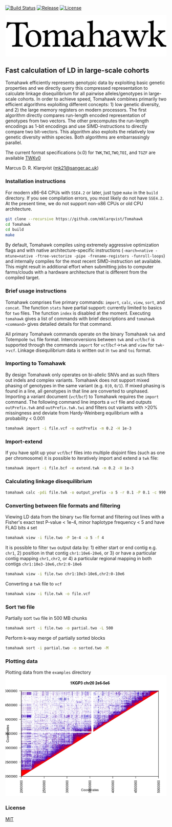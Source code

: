 [![Build Status](https://travis-ci.org/mklarqvist/Tomahawk.svg?branch=master)](https://travis-ci.org/mklarqvist/Tomahawk)
[![Release](https://img.shields.io/badge/Release-beta_0.1-blue.svg)](https://github.com/mklarqvist/Tomahawk/releases)
[![License](https://img.shields.io/badge/License-MIT-blue.svg)](LICENSE)

![screenshot](tomahawk.png)
## Fast calculation of LD in large-scale cohorts
Tomahawk efficiently represents genotypic data by exploiting basic genetic properties and we directly query this compressed representation to calculate linkage disequilibrium for all pairwise alleles/genotypes in large-scale cohorts. In order to achieve speed, Tomahawk combines primarily two efficient algorithms exploiting different concepts: 1) low genetic diversity, and 2) the large memory registers on modern processors. The first algorithm directly compares run-length encoded representation of genotypes from two vectors. The other precomputes the run-length encodings as 1-bit encodings and use SIMD-instructions to directly compare two bit-vectors. This algorithm also exploits the relatively low genetic diversity within species. Both algorithms are embarrassingly parallel.

The current format specifications (v.0) for `TWK`,`TWI`,`TWO`,`TOI`, and `TGZF`
are available [TWKv0](spec/TWKv0.pdf)

Marcus D. R. Klarqvist (<mk21@sanger.ac.uk>)

### Installation instructions
For modern x86-64 CPUs with `SSE4.2` or later, just type `make` in the `build`
directory. If you see compilation errors, you most likely do not have `SSE4.2`.
At the present time, we do not support non-x86 CPUs or old CPU architecture.
```bash
git clone --recursive https://github.com/mklarqvist/Tomahawk
cd Tomahawk
cd build
make
```
By default, Tomahawk compiles using extremely aggressive optimization flags and
with native architecture-specific instructions
(`-march=native -mtune=native -ftree-vectorize -pipe -frename-registers -funroll-loops`)
and internally compiles for the most recent SIMD-instruction set available.
This might result in additional effort when submitting jobs to
computer farms/clouds with a hardware architecture that is different from the
compiled target.

### Brief usage instructions
Tomahawk comprises five primary commands: `import`, `calc`, `view`, `sort`, and `concat`.
The function `stats` have partial support: currently limited to basics for `two` files.
The function `index` is disabled at the moment.
Executing `tomahawk` gives a list of commands with brief descriptions and `tomahawk <command>`
gives detailed details for that command.

All primary Tomahawk commands operate on the binary Tomahawk `twk` and Totempole `twi` file
format. Interconversions between `twk` and `vcf`/`bcf` is supported through the
commands `import` for `vcf`/`bcf`->`twk` and `view` for `twk`->`vcf`. Linkage
disequilibrium data is written out in `two` and `toi` format.

### Importing to Tomahawk
By design Tomahawk only operates on bi-allelic SNVs and as such filters out
indels and complex variants. Tomahawk does not support mixed phasing of genotypes
in the same variant (e.g. `0|0`, `0/1`). If mixed phasing is found in a line,
all genotypes in that line are converted to unphased. Importing a variant document (`vcf`/`bcf`)
to Tomahawk requires the `import` command.
The following command line imports a `vcf` file and outputs `outPrefix.twk` and
`outPrefix.twk.twi` and filters out variants with >20% missingness and deviate
from Hardy-Weinberg equilibrium with a probability < 0.001
```bash
tomahawk import -i file.vcf -o outPrefix -m 0.2 -H 1e-3
```

### Import-extend
If you have split up your `vcf`/`bcf` files into multiple disjoint files
(such as one per chromosome) it is possible to iteratively import and extend a `twk` file:
```bash
tomahawk import -i file.bcf -e extend.twk -m 0.2 -H 1e-3
```

### Calculating linkage disequilibrium
```bash
tomahawk calc -pdi file.twk -o output_prefix -a 5 -r 0.1 -P 0.1 -c 990 -C 1 -t 28
```

### Converting between file formats and filtering
Viewing LD data from the binary `two` file format and filtering out lines with a
Fisher's exact test P-value < 1e-4, minor haplotype frequency < 5 and have
FLAG bits `4` set
```bash
tomahawk view -i file.two -P 1e-4 -a 5 -f 4
 ```

It is possible to filter `two` output data by: 1) either start or end contig e.g.
`chr1`, 2) position in that contig `chr1:10e6-20e6`, or 3) or have a particular
contig mapping `chr1,chr2`, or 4) a particular regional mapping in both contigs
`chr1:10e3-10e6,chr2:0-10e6`
```bash
tomahawk view -i file.two chr1:10e3-10e6,chr2:0-10e6
 ```

Converting a `twk` file to `vcf`
 ```bash
tomahawk view -i file.twk -o file.vcf
```

### Sort `TWO` file
Partially sort `two` file in 500 MB chunks
```bash
tomahawk sort -i file.two -o partial.two -L 500
```

Perform k-way merge of partially sorted blocks
```bash
tomahawk sort -i partial.two -o sorted.two -M
```

### Plotting data
Plotting data from the `examples` directory
![screenshot](R/1kgp3_chr20_105_1.jpeg)

### License
[MIT](LICENSE)
